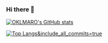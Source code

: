### Hi there 👋

[![OKLMARO's GitHub stats](https://github-readme-stats.vercel.app/api?username=OKLMARO&hide=contribs,prs&count_private=true&theme=github_dark&include_all_commits=true)](https://github.com/OKLMARO)

[![Top Langs](https://github-readme-stats.vercel.app/api/top-langs/?username=OKLMARO&layout=compact&count_private=true&theme=github_dark)&include_all_commits=true](https://github.com/OKLMARO)
